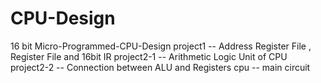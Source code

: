 # CPU-Design
16 bit Micro-Programmed-CPU-Design
project1      --   Address Register File , Register File and 16bit IR
project2-1    --   Arithmetic Logic Unit of CPU
project2-2    --   Connection between ALU and Registers
cpu           --   main circuit
